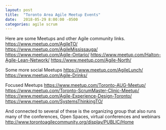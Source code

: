 ```yaml
---
layout: post
title:  "Toronto Area Agile Meetup Events"
date:   2018-05-29 8:00:00 -0500
categories: agile scrum
---
```


Here are some Meetups and other Agile community links.
https://www.meetup.com/AgileTO/
https://www.meetup.com/AgileMississauga/
https://www.meetup.com/Agile-Ontario/
https://www.meetup.com/Halton-Agile-Lean-Network/
https://www.meetup.com/Agile-North/
 
Some more social Meetups
https://www.meetup.com/AgileLunch/
https://www.meetup.com/Agile-Drinks/
 
Focused Meetups
https://www.meetup.com/Toronto-AUG-Meetup/
https://www.meetup.com/Toronto-ScrumMaster-Clinic-Meetup/
https://www.meetup.com/Agile-Experience-Design-Toronto/
https://www.meetup.com/SystemsThinkingTO/
 
And connected to several of these is the organizing group that also runs many of the conferences, Open Spaces, virtual conferences and webinars
http://www.torontoagilecommunity.org/display/PUBLIC/Home

